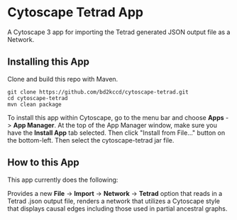# Cytoscape Tetrad App

A Cytoscape 3 app for importing the Tetrad generated JSON output file as a Network.

## Installing this App

Clone and build this repo with Maven.

````
git clone https://github.com/bd2kccd/cytoscape-tetrad.git
cd cytoscape-tetrad
mvn clean package
````

To install this app within Cytoscape, go to the menu bar and choose **Apps** -> **App Manager**. At the top of the App Manager window, make sure you have the **Install App** tab selected. Then click "Install from File..." button on the bottom-left. Then select the cytoscape-tetrad jar file.

## How to this App

This app currently does the following:

Provides a new **File** -> **Import** -> **Network** -> **Tetrad** option that reads in a Tetrad .json output file, renders a network that utilizes a Cytoscape style that displays causal edges including those used in partial ancestral graphs.
